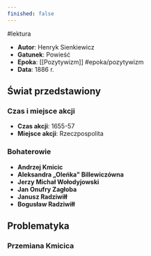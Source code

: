 ```yaml
---
finished: false
---
```

#lektura 
- **Autor**: Henryk Sienkiewicz
- **Gatunek**: Powieść 
- **Epoka**: [[Pozytywizm]] #epoka/pozytywizm 
- **Data**: 1886 r.

## Świat przedstawiony
### Czas i miejsce akcji
- **Czas akcji**: 1655-57
- **Miejsce akcji**: Rzeczpospolita
### Bohaterowie
- **Andrzej Kmicic**
- **Aleksandra „Oleńka" Billewiczówna**
- **Jerzy Michał Wołodyjowski**
- **Jan Onufry Zagłoba**
- **Janusz Radziwiłł**
- **Bogusław Radziwiłł**
## Problematyka
### Przemiana Kmicica